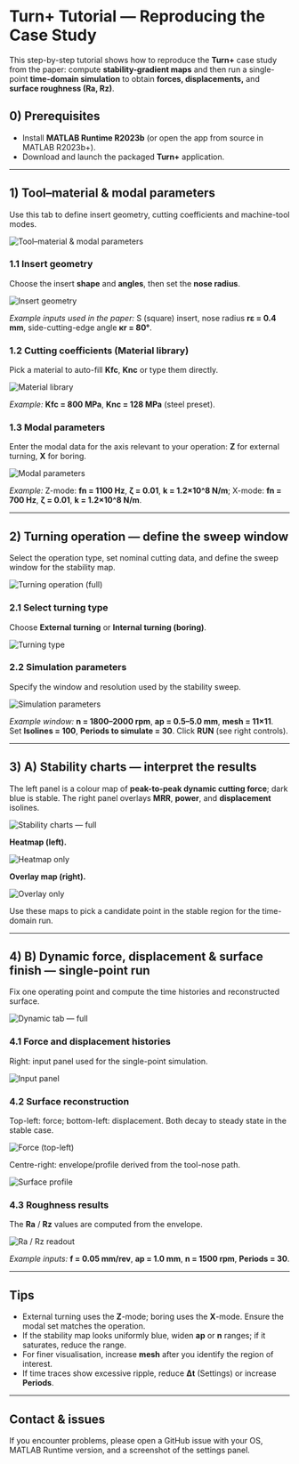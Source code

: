 # Turn+ Tutorial — Reproducing the Case Study

This step-by-step tutorial shows how to reproduce the **Turn+** case study from the paper: compute **stability-gradient maps** and then run a single-point **time-domain simulation** to obtain **forces, displacements,** and **surface roughness (Ra, Rz)**.

## 0) Prerequisites
- Install **MATLAB Runtime R2023b** (or open the app from source in MATLAB R2023b+).
- Download and launch the packaged **Turn+** application.

---

## 1) Tool–material & modal parameters
Use this tab to define insert geometry, cutting coefficients and machine-tool modes.

![Tool–material & modal parameters](img/turnplus_tab_params_full.png)

### 1.1 Insert geometry
Choose the insert **shape** and **angles**, then set the **nose radius**.

![Insert geometry](img/turnplus_tab_params_insert.png)

*Example inputs used in the paper:* S (square) insert, nose radius **rε = 0.4 mm**, side-cutting-edge angle **κr = 80°**.

### 1.2 Cutting coefficients (Material library)
Pick a material to auto-fill **Kfc**, **Knc** or type them directly.

![Material library](img/turnplus_tab_params_material.png)

*Example:* **Kfc = 800 MPa**, **Knc = 128 MPa** (steel preset).

### 1.3 Modal parameters
Enter the modal data for the axis relevant to your operation: **Z** for external turning, **X** for boring.

![Modal parameters](img/turnplus_tab_params_modal.png)

*Example:* Z-mode: **fn = 1100 Hz**, **ζ = 0.01**, **k = 1.2×10^8 N/m**; X-mode: **fn = 700 Hz**, **ζ = 0.01**, **k = 1.2×10^8 N/m**.

---

## 2) Turning operation — define the sweep window
Select the operation type, set nominal cutting data, and define the sweep window for the stability map.

![Turning operation (full)](img/turnplus_tab_operation_full.png)

### 2.1 Select turning type
Choose **External turning** or **Internal turning (boring)**.

![Turning type](img/turnplus_tab_operation_type.png)

### 2.2 Simulation parameters
Specify the window and resolution used by the stability sweep.

![Simulation parameters](img/turnplus_tab_operation_simparams.png)

*Example window:* **n = 1800–2000 rpm**, **ap = 0.5–5.0 mm**, **mesh = 11×11**.  
Set **Isolines = 100**, **Periods to simulate = 30**. Click **RUN** (see right controls).

---

## 3) A) Stability charts — interpret the results
The left panel is a colour map of **peak-to-peak dynamic cutting force**; dark blue is stable. The right panel overlays **MRR**, **power**, and **displacement** isolines.

![Stability charts — full](img/turnplus_stability_full.png)

**Heatmap (left).**

![Heatmap only](img/turnplus_stability_heatmap.png)

**Overlay map (right).**

![Overlay only](img/turnplus_stability_overlay.png)

Use these maps to pick a candidate point in the stable region for the time-domain run.

---

## 4) B) Dynamic force, displacement & surface finish — single-point run
Fix one operating point and compute the time histories and reconstructed surface.

![Dynamic tab — full](img/turnplus_surface_full.png)

### 4.1 Force and displacement histories
Right: input panel used for the single-point simulation.

![Input panel](img/turnplus_surface_params.png)



### 4.2 Surface reconstruction

Top-left: force; bottom-left: displacement. Both decay to steady state in the stable case.

![Force (top-left)](img/turnplus_surface_force.png)

Centre-right: envelope/profile derived from the tool-nose path.

![Surface profile](img/turnplus_surface_profile.png)


### 4.3 Roughness results
The **Ra** / **Rz** values are computed from the envelope.

![Ra / Rz readout](img/turnplus_surface_roughness.png)

*Example inputs:* **f = 0.05 mm/rev**, **ap = 1.0 mm**, **n = 1500 rpm**, **Periods = 30**.

---

## Tips
- External turning uses the **Z**-mode; boring uses the **X**-mode. Ensure the modal set matches the operation.
- If the stability map looks uniformly blue, widen **ap** or **n** ranges; if it saturates, reduce the range.
- For finer visualisation, increase **mesh** after you identify the region of interest.
- If time traces show excessive ripple, reduce **Δt** (Settings) or increase **Periods**.

---

## Contact & issues
If you encounter problems, please open a GitHub issue with your OS, MATLAB Runtime version, and a screenshot of the settings panel.
